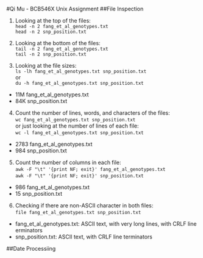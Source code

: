 #Qi Mu - BCB546X Unix Assignment
##File Inspection

1. Looking at the top of the files:  
	`head -n 2 fang_et_al_genotypes.txt`  
	`head -n 2 snp_position.txt`

2. Looking at the bottom of the files:  
	`tail -n 2 fang_et_al_genotypes.txt`  
	`tail -n 2 snp_position.txt`

3. Looking at the file sizes:  
	`ls -lh fang_et_al_genotypes.txt snp_position.txt`   
or  
	`du -h fang_et_al_genotypes.txt snp_position.txt`  
 - 11M     fang_et_al_genotypes.txt  
 - 84K     snp_position.txt  

4. Count the number of lines, words, and characters of the files:  
	`wc fang_et_al_genotypes.txt snp_position.txt`   
or just looking at the number of lines of each file:  
	`wc -l fang_et_al_genotypes.txt snp_position.txt`  	 
 - 2783 fang_et_al_genotypes.txt  
 - 984 snp_position.txt  

5. Count the number of columns in each file:  
	`awk -F "\t" '{print NF; exit}' fang_et_al_genotypes.txt`   
	`awk -F "\t" '{print NF; exit}' snp_position.txt`  
 - 986 fang_et_al_genotypes.txt  
 - 15 snp_position.txt  

6. Checking if there are non-ASCII character in both files:  
	`file fang_et_al_genotypes.txt snp_position.txt`  
 - fang_et_al_genotypes.txt: ASCII text, with very long lines, with CRLF line erminators  
 - snp_position.txt: ASCII text, with CRLF line terminators  

      
##Date Processiing
